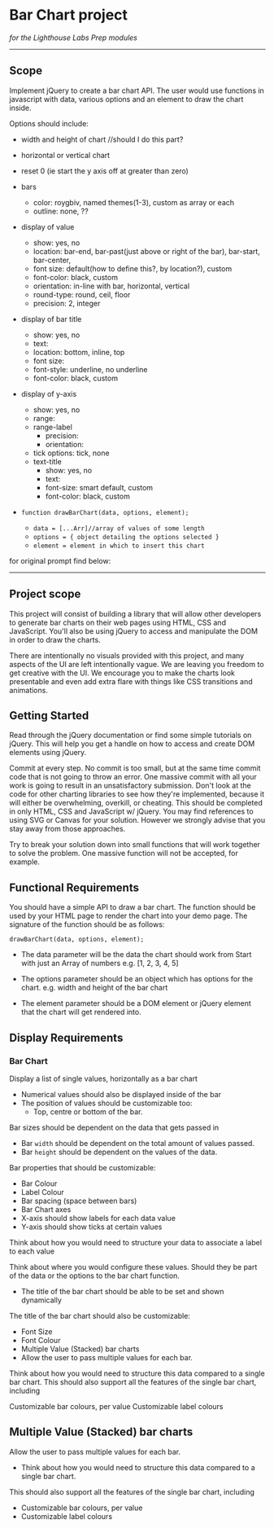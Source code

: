 # Bar Chart project
*for the Lighthouse Labs Prep modules*

---

## Scope
Implement jQuery to create a bar chart API. The user would use functions in javascript with data, various options and an element to draw the chart inside.

Options should include:
* width and height of chart //should I do this part?
* horizontal or vertical chart
* reset 0 (ie start the y axis off at greater than zero)
* bars
  * color: roygbiv, named themes(1-3), custom as array or each
  * outline: none, ??
* display of value
  * show: yes, no
  * location: bar-end, bar-past(just above or right of the bar), bar-start, bar-center, 
  * font size: default(how to define this?, by location?), custom
  * font-color: black, custom
  * orientation: in-line with bar, horizontal, vertical 
  * round-type: round, ceil, floor
  * precision: 2, integer 
* display of bar title
  * show: yes, no
  * text: 
  * location: bottom, inline, top
  * font size:
  * font-style: underline, no underline
  * font-color: black, custom
* display of y-axis
  * show: yes, no
  * range:
  * range-label
    * precision:
    * orientation:  
  * tick options: tick, none
  * text-title
    * show: yes, no
    * text:
    * font-size: smart default, custom
    * font-color: black, custom

* ```function drawBarChart(data, options, element);```
  * ```data = [...Arr]//array of values of some length ```
  * ```options = { object detailing the options selected }```
  * ```element = element in which to insert this chart```

for original prompt find below:

---
## **Project scope**

This project will consist of building a library that will allow other developers to generate bar charts on their web pages using HTML, CSS and JavaScript. You'll also be using jQuery to access and manipulate the DOM in order to draw the charts.

There are intentionally no visuals provided with this project, and many aspects of the UI are left intentionally vague. We are leaving you freedom to get creative with the UI. We encourage you to make the charts look presentable and even add extra flare with things like CSS transitions and animations.

## **Getting Started**
Read through the jQuery documentation or find some   simple tutorials on jQuery. This will help you get a  handle on how to access and create DOM elements using jQuery.

Commit at every step. No commit is too small, but at the same time commit code that is not going to throw an error. One massive commit with all your work is going to result in an unsatisfactory submission.
Don't look at the code for other charting libraries to see how they're implemented, because it will either be overwhelming, overkill, or cheating.
This should be completed in only HTML, CSS and JavaScript w/ jQuery. You may find references to using SVG or Canvas for your solution. However we strongly advise that you stay away from those approaches.

Try to break your solution down into small functions that will work together to solve the problem. One massive function will not be accepted, for example.

## **Functional Requirements**
You should have a simple API to draw a bar chart. The function should be used by your HTML page to render the chart into your demo page. The signature of the function should be as follows:

```drawBarChart(data, options, element);```
* The data parameter will be the data the chart should work from Start with just an Array of numbers
e.g. [1, 2, 3, 4, 5]

* The options parameter should be an object which has options for the chart.
e.g. width and height of the bar chart

* The element parameter should be a DOM element or jQuery element that the chart will get rendered into.

## **Display Requirements**
### **Bar Chart**
Display a list of single values, horizontally as a bar chart

* Numerical values should also be displayed inside of the bar
* The position of values should be customizable too:
  * Top, centre or bottom of the bar.

Bar sizes should be dependent on the data that gets passed in
* Bar `width` should be dependent on the total amount of values passed.
* Bar `height` should be dependent on the values of the data.

Bar properties that should be customizable:

* Bar Colour
* Label Colour
* Bar spacing (space between bars)
* Bar Chart axes
* X-axis should show labels for each data value
* Y-axis should show ticks at certain values

Think about how you would need to structure your data to associate a label to each value

Think about where you would configure these values. Should they be part of the data or the options to the bar chart function.
* The title of the bar chart should be able to be set and shown dynamically

The title of the bar chart should also be customizable:

* Font Size
* Font Colour
* Multiple Value (Stacked) bar charts
* Allow the user to pass multiple values for each bar.

Think about how you would need to structure this data compared to a single bar chart.
This should also support all the features of the single bar chart, including

Customizable bar colours, per value
Customizable label colours


## Multiple Value (Stacked) bar charts
Allow the user to pass multiple values for each bar.

* Think about how you would need to structure this data compared to a single bar chart.

This should also support all the features of the single bar chart, including

* Customizable bar colours, per value
* Customizable label colours
